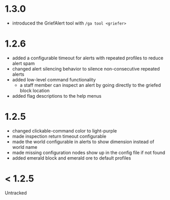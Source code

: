 # 1.3.0
- introduced the GriefAlert tool with `/ga tool <griefer>`

# 1.2.6
- added a configurable timeout for alerts with repeated profiles to reduce alert spam
- changed alert silencing behavior to silence non-consecutive repeated alerts
- added low-level command functionality
  - a staff member can inspect an alert by going directly to the griefed block location
- added flag descriptions to the help menus

# 1.2.5
- changed clickable-command color to light-purple
- made inspection return timeout configurable
- made the world configurable in alerts to show dimension instead of world name
- made missing configuration nodes show up in the config file if not found
- added emerald block and emerald ore to default profiles

# < 1.2.5
Untracked